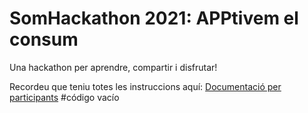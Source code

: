 # SomHackathon 2021: APPtivem el consum

Una hackathon per aprendre, compartir i disfrutar!

Recordeu que teniu totes les instruccions aquí:
[Documentació per participants](https://github.com/SomHackathon-2021/Organitzacio/wiki)
#código vacío